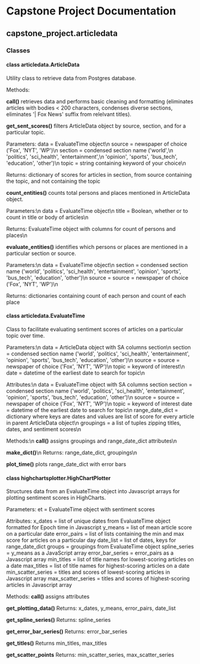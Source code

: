 # Capstone Project Documentation

## capstone_project.articledata

### **Classes**

#### class articledata.ArticleData

Utility class to retrieve data from Postgres database.

Methods:

**call()** retrieves data and performs basic cleaning and formatting (eliminates articles with bodies < 200 characters, condenses diverse sections, eliminates '| Fox News' suffix from relelvant titles).

**get_sent_scores()** filters ArticleData object by source, section, and for a particular topic.

  Parameters:
  data = EvaluateTime object\n
  source = newspaper of choice ('Fox', 'NYT', 'WP')\n
  section = condensed section name ('world',\n 'politics', 'sci_health', 'entertainment',\n 'opinion', 'sports', 'bus_tech', 'education', 'other')\n
  topic = string containing keyword of your choice\n


  Returns: dictionary of scores for articles in section, from source containing the topic, and not containing the topic

**count_entities()** counts total persons and places mentioned in ArticleData object.

  Parameters:\n
  data = EvaluateTime object\n
  title = Boolean, whether or to count in title or body of articles\n

  Returns: EvaluateTime object with columns for count of persons and places\n

**evaluate_entities()** identifies which persons or places are mentioned in a particular section or source.

  Parameters:\n
  data = EvaluateTime object\n
  section = condensed section name ('world', 'politics', 'sci_health', 'entertainment', 'opinion', 'sports', 'bus_tech', 'education', 'other')\n
  source = source = newspaper of choice ('Fox', 'NYT', 'WP')\n

  Returns: dictionaries containing count of each person and count of each place

#### class articledata.EvaluateTime

Class to facilitate evaluating sentiment scores of articles on a particular topic over time.

Parameters:\n
data = ArticleData object with SA columns
section\n
section = condensed section name ('world', 'politics', 'sci_health', 'entertainment', 'opinion', 'sports', 'bus_tech', 'education', 'other')\n
source = source = newspaper of choice ('Fox', 'NYT', 'WP')\n
topic = keyword of interest\n
date = datetime of the earliest date to search for topic\n

Attributes:\n
data = EvaluateTime object with SA columns
section
section = condensed section name ('world', 'politics', 'sci_health', 'entertainment', 'opinion', 'sports', 'bus_tech', 'education', 'other')\n
source = source = newspaper of choice ('Fox', 'NYT', 'WP')\n
topic = keyword of interest
date = datetime of the earliest date to search for topic\n
range_date_dict = dictionary where keys are dates and values are list of score for every article in parent ArticleData object\n
groupings = a list of tuples zipping titles, dates, and sentiment scores\n


Methods:\n
**call()** assigns groupings and range_date_dict attributes\n

**make_dict()**\n
  Returns: range_date_dict, groupings\n


**plot_time()** plots range_date_dict with error bars

#### class highchartsplotter.HighChartPlotter

Structures data from an EvaluateTime object into Javascript arrays for plotting sentiment scores in HighCharts.

Parameters:
et = EvaluateTime object with sentiment scores

Attributes:
x_dates = list of unique dates from EvaluateTime object formatted for Epoch time in Javascript
y_means = list of mean article score on a particular date
error_pairs = list of lists containing the min and max score for articles on a particular day
date_list = list of dates, keys for range_date_dict
groups = groupings from EvaluateTime object
spline_series = y_means as a JavaScript array
error_bar_series = error_pairs as a Javascript array
min_titles = list of title names for lowest-scoring articles on a date
max_titles = list of title names for highest-scoring articles on a date
min_scatter_series = titles and scores of lowest-scoring articles in Javascript array
max_scatter_series = titles and scores of highest-scoring articles in Javascript array

Methods:
**call()** assigns attributes

**get_plotting_data()**
  Returns: x_dates, y_means, error_pairs, date_list

**get_spline_series()**
  Returns: spline_series

**get_error_bar_series()**
  Returns: error_bar_series

**get_titles()**
  Returns min_titles, max_titles

**get_scatter_points**
  Returns: min_scatter_series, max_scatter_series
